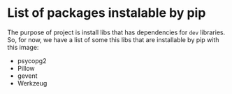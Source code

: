 # List of packages instalable by pip

The purpose of project is install libs that has dependencies for
`dev` libraries. So, for now, we have a list of some this libs
that are installable by pip with this image:

- psycopg2
- Pillow
- gevent
- Werkzeug

